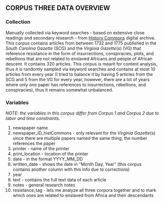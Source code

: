 ## CORPUS THREE DATA OVERVIEW

### Collection
Manually collected via keyword searches - based on extensive close readings and secondary research - from [History Commons](https://history-commons.net/) digital archive. This corpus contains articles from between 1732 and 1775 published in the *South Carolina Gazette* (SCG) and the *Virginia Gazette*(s) (VG) that reference resistance in the form of insurrections, conspiracies, plots, and rebellions that are not related to enslaved Africans and people of African descent. It contains 320 articles. This corpus is meant for content analysis, thus it is randomly sampled via keyword searches and contains at most 10 articles from every year (I tried to balance it by having 5 articles from the SCG and 5 from the VG for every year, however, there are a lot of years where only one paper has references to insurrections, rebellions, and conspiracies), thus it remains somewhat unbalanced.

### Variables
*NOTE: the variables in this corpus differ from Corpus 1 and Corpus 2 due to labor and time constraints.*
1. newspaper name
2. newspaper_ID_histCommons - only relevant for the *Virginia Gazette*(s) since there are multiple papers named the same thing, the number references the paper
3. printer - name of the printer
4. print_location - location of the printer
5. date - in the format YYYY_MM_DD
6. written_date - shows the date in "Month Day, Year" (this corpus contains another column with this info due to corrections)
7. year
8. text - contains the full text data of each article 
9. notes - general research notes
10. resistance_tag - lets me analyze all three corpora together and to mark which ones are related to enslaved from Africa and their descendants
